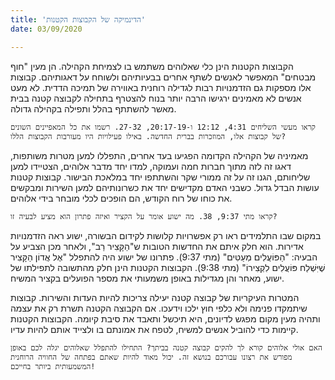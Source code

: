 ```yaml
---
title: 'הדינמיקה של הקבוצות הקטנות'
date: 03/09/2020

---
```


הקבוצות הקטנות הינן כלי שאלוהים משתמש בו לצמיחת הקהילה. הן מעין "חוף מבטחים" המאפשר לאנשים לשתף אחרים בבעיותיהם ולשוחח על דאגותיהם. קבוצות אלו מספקות גם הזדמנויות רבות לגדילה רוחנית באווירה של תמיכה הדדית. לא מעט אנשים לא מאמינים ירגישו הרבה יותר בנוח להצטרף בתחילה לקבוצה קטנה בבית מאשר להשתתף בהלל ותפילה בקהילה גדולה.

`קראו מעשי השליחים 4:31, 12:12 ו-20:17-19, 27-32. רשמו את כל המאפיינים השונים של קבוצות אלו, המוזכרות בברית החדשה. באילו פעילויות היו מעורבות הקבוצות הללו?`

מאמיניה של הקהילה הקדומה הפגיעו בעד אחרים, התפללו למען מטרות משותפות, דאגו זה לזה מתוך חברות חמה ועמוקה, למדו יחד מדבר אלוהים, הצטיידו למען שליחותם, הגנו זה על זה ממורי שקר והשתתפו יחד במלאכת הבישור. קבוצות קטנות עושות הבדל גדול. כשבני האדם מקדישים יחד את כשרונותיהם למען השירות ומבקשים את כוחו של רוח הקודש, הם הופכים לכלי מובחר בידי אלוהים.

`קראו מתי 9:37, 38. מה ישוע אומר על הקציר ואיזה פתרון הוא מציע לבעיה זו? `

במקום שבו התלמידים ראו רק אפשרויות קלושות לקידום הבשורה, ישוע ראה הזדמנויות אדירות. הוא חלק איתם את החדשות הטובות ש"הַקָּצִיר רַב", ולאחר מכן הצביע על הבעיה: "הַפּוֹעֲלִים מְעַטִּים" (מתי 9:37). פתרונו של ישוע היה להתפלל "אֶל אֲדוֹן הַקָּצִיר שֶׁיִּשְׁלַח פּוֹעֲלִים לִקְצִירוֹ" (מתי 9:38). הקבוצות הקטנות הינן חלק מהתשובה לתפילתו של ישוע, מאחר והן מגדילות באופן משמעותי את מספר הפועלים בקציר המשיח.

המטרות העיקריות של קבוצה קטנה יעילה צריכות להיות העדות והשירות. קבוצות שיתמקדו פנימה ולא כלפי חוץ ילכו וידעכו. אם הקבוצה הקטנה תשרת רק את עצמה ותהיה מעין מקום מפגש לדיונים, היא תיכשל ותאבד את סיבת קיומה. הקבוצות הקטנות קיימות כדי להוביל אנשים למשיח, לטפח את אמונתם בו ולצייד אותם להיות עדיו.

`האם אולי אלוהים קורא לך להקים קבוצה קטנה בביתך? התחילו להתפלל שאלוהים יגלה לכם באופן מפורש את רצונו עבורכם בנושא זה. יכול מאוד להיות שאתם בפתחה של החוויה הרוחנית המשמעותית ביותר בחייכם!`